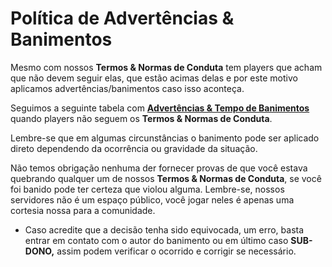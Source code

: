 # Política de Advertências & Banimentos

Mesmo com nossos **Termos & Normas de Conduta** tem players que acham que não devem seguir elas, que estão acimas delas e por este motivo aplicamos advertências/banimentos caso isso aconteça.

Seguimos a seguinte tabela com [**Advertências & Tempo de Banimentos**](http://bit.ly/337uhTG) quando players não seguem os **Termos & Normas de Conduta**.

Lembre-se que em algumas circunstâncias o banimento pode ser aplicado direto dependendo da ocorrência ou gravidade da situação.

Não temos obrigação nenhuma der fornecer provas de que você estava quebrando qualquer um de nossos **Termos & Normas de Conduta**, se você foi banido pode ter certeza que violou alguma. Lembre-se, nossos servidores não é um espaço público, você jogar neles é apenas uma cortesia nossa para a comunidade.

* Caso acredite que a decisão tenha sido equivocada, um erro, basta entrar em contato com o autor do banimento ou em último caso **SUB-DONO,** assim podem verificar o ocorrido e corrigir se necessário.

